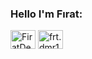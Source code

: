 <h3 align="left">Hello I'm Fırat:</h3>
<p align="left">
<a href="https://www.linkedin.com/in/f%C4%B1rat-demirk%C4%B1ran-61b85631b?trk=contact-info" target="blank"><img align="center" src="https://raw.githubusercontent.com/rahuldkjain/github-profile-readme-generator/master/src/images/icons/Social/linked-in-alt.svg" alt="FiratDemirkıran" height="30" width="40" /></a>
<a href="https://instagram.com/frt.dmr16" target="blank"><img align="center" src="https://raw.githubusercontent.com/rahuldkjain/github-profile-readme-generator/master/src/images/icons/Social/instagram.svg" alt="frt.dmr16" height="30" width="40" /></a>
</p>
